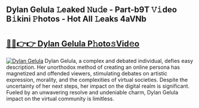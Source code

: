 ## Dylan Gelula 𝙻eaked 𝙽u𝚍e - Part-b9T 𝚅𝚒deo B𝚒kini 𝙿hotos - Hot All 𝙻eaks 4aVNb

# <h2><a href="http://ld13b2.urlbe.top/?page=Dylan+Gelula">🔗🔗👉👉 Dylan Gelula P𝚑oto𝚜Vid𝚎o</a></h2>

[![Dylan Gelula](https://i.imgur.com/eBuTRDB.gif)](http://ld13b2.urlbe.top/?page=Dylan+Gelula)
Dylan Gelula, a complex and debated individual, defies easy description. Her unorthodox method of creating an online persona has magnetized and offended viewers, stimulating debates on artistic expression, morality, and the complexities of virtual societies. Despite the uncertainty of her next steps, her impact on the digital realm is significant. Fueled by an unwavering resolve and undeniable charm, Dylan Gelula impact on the virtual community is limitless.
